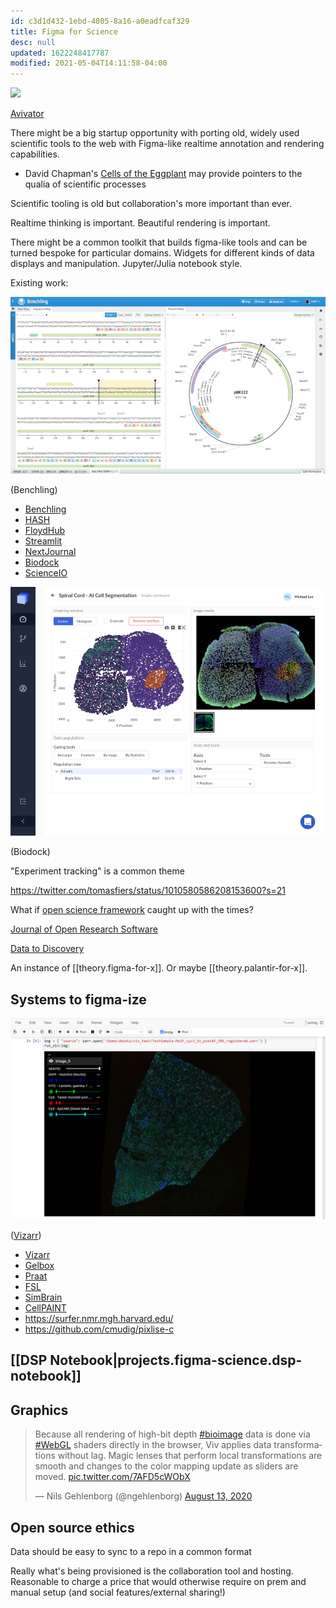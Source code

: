 ```yaml
---
id: c3d1d432-1ebd-4805-8a16-a0eadfcaf329
title: Figma for Science
desc: null
updated: 1622248417787
modified: 2021-05-04T14:11:58-04:00
---
```


![](/assets/images/2021-04-06-23-36-23.png)

[Avivator](https://twitter.com/ngehlenborg/status/1293899072617807874/photo/1)

There might be a big startup opportunity with porting old, widely used scientific tools to the web with Figma-like realtime annotation and rendering capabilities.

- David Chapman's [Cells of the Eggplant](https://metarationality.com/rational-pcr) may provide pointers to the qualia of scientific processes

Scientific tooling is old but collaboration's more important than ever.

Realtime thinking is important. Beautiful rendering is important.

There might be a common toolkit that builds figma-like tools and can be turned bespoke for particular domains. Widgets for different kinds of data displays and manipulation. Jupyter/Julia notebook style.

Existing work:

![](/assets/images/2021-04-27-13-15-23.png)

(Benchling)

- [Benchling](https://www.benchling.com/)
- [HASH](https://hash.ai/)
- [FloydHub](https://www.floydhub.com/)
- [Streamlit](https://streamlit.io/)
- [NextJournal](https://nextjournal.com/)
- [Biodock](https://www.biodock.ai/)
- [ScienceIO](https://www.science.io/)

![](/assets/images/2021-04-06-23-53-33.png)

(Biodock)

"Experiment tracking" is a common theme

https://twitter.com/tomasfiers/status/1010580586208153600?s=21

What if [open science framework](https://osf.io/) caught up with the times?

[Journal of Open Research Software](https://openresearchsoftware.metajnl.com/)

[Data to Discovery](https://datavis.caltech.edu/)

An instance of [[theory.figma-for-x]]. Or maybe [[theory.palantir-for-x]].

## Systems to figma-ize

![](/assets/images/2021-04-06-23-53-00.png)

([Vizarr](https://github.com/hms-dbmi/vizarr))

- [Vizarr](https://github.com/hms-dbmi/vizarr)
- [Gelbox](http://douglaslab.org/gelbox/)
- [Praat](https://www.fon.hum.uva.nl/praat/)
- [FSL](https://fsl.fmrib.ox.ac.uk/fsl/fslwiki)
- [SimBrain](https://www.simbrain.net/Documentation/docs/SimbrainDocs.html)
- [CellPAINT](https://ccsb.scripps.edu/cellpaint/)
- https://surfer.nmr.mgh.harvard.edu/
- https://github.com/cmudig/pixlise-c

## [[DSP Notebook|projects.figma-science.dsp-notebook]]

## Graphics

<blockquote class="twitter-tweet"><p lang="en" dir="ltr">Because all rendering of high-bit depth <a href="https://twitter.com/hashtag/bioimage?src=hash&amp;ref_src=twsrc%5Etfw">#bioimage</a> data is done via <a href="https://twitter.com/hashtag/WebGL?src=hash&amp;ref_src=twsrc%5Etfw">#WebGL</a> shaders directly in the browser, Viv applies data transformations without lag. Magic lenses that perform local transformations are smooth and changes to the color mapping update as sliders are moved. <a href="https://t.co/7AFD5cWObX">pic.twitter.com/7AFD5cWObX</a></p>&mdash; Nils Gehlenborg (@ngehlenborg) <a href="https://twitter.com/ngehlenborg/status/1293899291585642498?ref_src=twsrc%5Etfw">August 13, 2020</a></blockquote> <script async src="https://platform.twitter.com/widgets.js" charset="utf-8"></script>

## Open source ethics

Data should be easy to sync to a repo in a common format

Really what's being provisioned is the collaboration tool and hosting. Reasonable to charge a price that would otherwise require on prem and manual setup (and social features/external sharing!)
